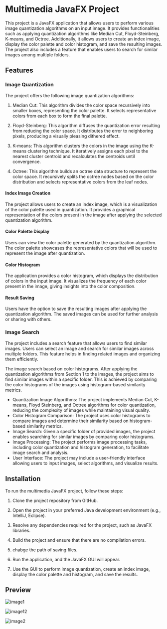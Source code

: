 # Multimedia JavaFX Project

This project is a JavaFX application that allows users to perform various image quantization algorithms on an input image. It provides functionalities such as applying quantization algorithms like Median Cut, Floyd-Steinberg, K-means, and Octree. Additionally, it allows users to create an index image, display the color palette and color histogram, and save the resulting images. The project also includes a feature that enables users to search for similar images among multiple folders.

## Features

### Image Quantization

The project offers the following image quantization algorithms:

1. Median Cut: This algorithm divides the color space recursively into smaller boxes, representing the color palette. It selects representative colors from each box to form the final palette.

2. Floyd-Steinberg: This algorithm diffuses the quantization error resulting from reducing the color space. It distributes the error to neighboring pixels, producing a visually pleasing dithered effect.

3. K-means: This algorithm clusters the colors in the image using the K-means clustering technique. It iteratively assigns each pixel to the nearest cluster centroid and recalculates the centroids until convergence.

4. Octree: This algorithm builds an octree data structure to represent the color space. It recursively splits the octree nodes based on the color distribution and selects representative colors from the leaf nodes.

#### Index Image Creation

The project allows users to create an index image, which is a visualization of the color palette used in quantization. It provides a graphical representation of the colors present in the image after applying the selected quantization algorithm.

#### Color Palette Display

Users can view the color palette generated by the quantization algorithm. The color palette showcases the representative colors that will be used to represent the image after quantization.

#### Color Histogram

The application provides a color histogram, which displays the distribution of colors in the input image. It visualizes the frequency of each color present in the image, giving insights into the color composition.

#### Result Saving

Users have the option to save the resulting images after applying the quantization algorithm. The saved images can be used for further analysis or sharing with others.

### Image Search

The project includes a search feature that allows users to find similar images. Users can select an image and search for similar images across multiple folders. This feature helps in finding related images and organizing them efficiently.

The image search based on color histograms. After applying the quantization algorithms from Section 1 to the images, the project aims to find similar images within a specific folder. This is achieved by comparing the color histograms of the images using histogram-based similarity metrics.

- Quantization Image Algorithms: The project implements Median Cut, K-means, Floyd Steinberg, and Octree algorithms for color quantization, reducing the complexity of images while maintaining visual quality.
- Color Histogram Comparison: The project uses color histograms to compare images and determine their similarity based on histogram-based similarity metrics.
- Image Search: Given a specific folder of provided images, the project enables searching for similar images by comparing color histograms.
- Image Processing: The project performs image processing tasks, including color quantization and histogram generation, to facilitate image search and analysis.
- User Interface: The project may include a user-friendly interface allowing users to input images, select algorithms, and visualize results.

## Installation

To run the multimedia JavaFX project, follow these steps:

1. Clone the project repository from GitHub.
   
2. Open the project in your preferred Java development environment (e.g., IntelliJ, Eclipse).

3. Resolve any dependencies required for the project, such as JavaFX libraries.

4. Build the project and ensure that there are no compilation errors.
   
5. chabge the path of saving files.

6. Run the application, and the JavaFX GUI will appear.

7. Use the GUI to perform image quantization, create an index image, display the color palette and histogram, and save the results.


Preview
--------
![image1](https://github.com/Twfek-Ajeneh/Multimedia-Project/assets/92256265/bd99a52c-ad52-445a-9718-1f46fc561397)

![image12](https://github.com/Twfek-Ajeneh/Multimedia-Project/assets/92256265/017e4a31-51a2-460a-96ed-5e4d4d8210f3)

![image2](https://github.com/Twfek-Ajeneh/Multimedia-Project/assets/92256265/0a7097d9-a772-40d1-bb7b-2a2c2ab4c6e6)
